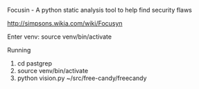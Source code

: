 Focusin - A python static analysis tool to help find security flaws


http://simpsons.wikia.com/wiki/Focusyn



Enter venv: source venv/bin/activate


Running
1. cd pastgrep
2. source venv/bin/activate
3. python vision.py ~/src/free-candy/freecandy
